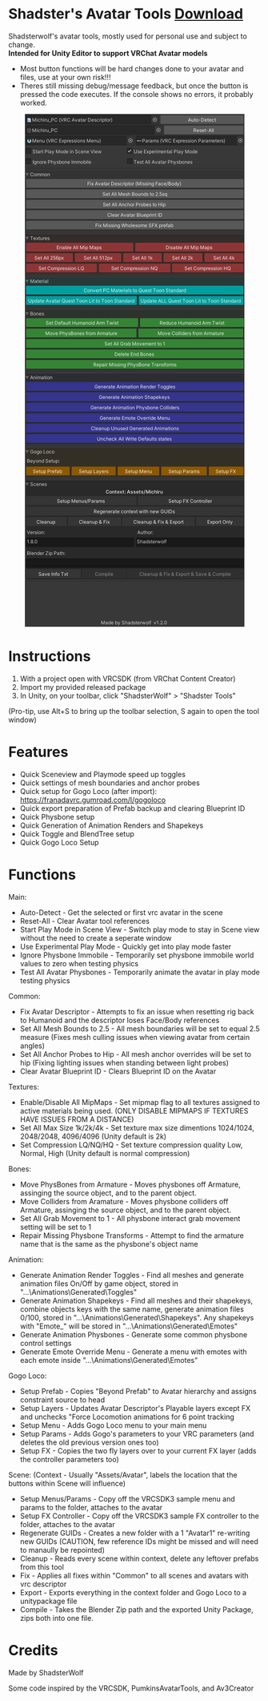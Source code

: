 # Shadster's Avatar Tools [Download](https://github.com/Shadsterwolf/ShadsterAvatarTools/releases)
Shadsterwolf's avatar tools, mostly used for personal use and subject to change. <br />
<b>Intended for Unity Editor to support VRChat Avatar models</b>
- Most button functions will be hard changes done to your avatar and files, use at your own risk!!!
- Theres still missing debug/message feedback, but once the button is pressed the code executes. If the console shows no errors, it probably worked.

<p align="center"> 
<img src="https://github.com/Shadsterwolf/ShadstersAvatarTools/blob/master/Preview1_2_0.png?raw=true">
</p>

# Instructions
1. With a project open with VRCSDK (from VRChat Content Creator)
2. Import my provided released package
3. In Unity, on your toolbar, click "ShadsterWolf" > "Shadster Tools"

(Pro-tip, use Alt+S to bring up the toolbar selection, S again to open the tool window)

# Features
- Quick Sceneview and Playmode speed up toggles
- Quick settings of mesh boundaries and anchor probes
- Quick setup for Gogo Loco (after import): https://franadavrc.gumroad.com/l/gogoloco
- Quick export preparation of Prefab backup and clearing Blueprint ID 
- Quick Physbone setup
- Quick Generation of Animation Renders and Shapekeys
- Quick Toggle and BlendTree setup
- Quick Gogo Loco Setup

# Functions
Main:
- Auto-Detect - Get the selected or first vrc avatar in the scene
- Reset-All - Clear Avatar tool references
- Start Play Mode in Scene View - Switch play mode to stay in Scene view without the need to create a seperate window
- Use Experimental Play Mode - Quickly get into play mode faster
- Ignore Physbone Immobile - Temporarily set physbone immobile world values to zero when testing physics
- Test All Avatar Physbones - Temporarily animate the avatar in play mode testing physics

Common:
- Fix Avatar Descriptor - Attempts to fix an issue when resetting rig back to Humanoid and the descriptor loses Face/Body references
- Set All Mesh Bounds to 2.5 - All mesh boundaries will be set to equal 2.5 measure (Fixes mesh culling issues when viewing avatar from certain angles)
- Set All Anchor Probes to Hip - All mesh anchor overrides will be set to hip (Fixing lighting issues when standing between light probes)
- Clear Avatar Blueprint ID - Clears Blueprint ID on the Avatar

Textures:
- Enable/Disable All MipMaps - Set mipmap flag to all textures assigned to active materials being used. (ONLY DISABLE MIPMAPS IF TEXTURES HAVE ISSUES FROM A DISTANCE)
- Set All Max Size 1k/2k/4k - Set texture max size dimentions 1024/1024, 2048/2048, 4096/4096 (Unity default is 2k)
- Set Compression LQ/NQ/HQ - Set texture compression quality Low, Normal, High (Unity default is normal compression)

Bones:
- Move PhysBones from Armature - Moves physbones off Armature, assinging the source object, and to the parent object.
- Move Colliders from Aramature - Moves physbone colliders off Armature, assinging the source object, and to the parent object.
- Set All Grab Movement to 1 - All physbone interact grab movement setting will be set to 1
- Repair Missing Physbone Transforms - Attempt to find the armature name that is the same as the physbone's object name 

Animation: 
- Generate Animation Render Toggles - Find all meshes and generate animation files On/Off by game object, stored in "...\Animations\Generated\Toggles"
- Generate Animation Shapekeys - Find all meshes and their shapekeys, combine objects keys with the same name, generate animation files 0/100, stored in "...\Animations\Generated\Shapekeys". Any shapekeys with "Emote_" will be stored in "...\Animations\Generated\Emotes"
- Generate Animation Physbones - Generate some common physbone control settings
- Generate Emote Override Menu - Generate a menu with emotes with each emote inside "...\Animations\Generated\Emotes"

Gogo Loco:
- Setup Prefab - Copies "Beyond Prefab" to Avatar hierarchy and assigns constraint source to head
- Setup Layers - Updates Avatar Descriptor's Playable layers except FX and unchecks "Force Locomotion animations for 6 point tracking
- Setup Menu - Adds Gogo Loco menu to your main menu
- Setup Params - Adds Gogo's parameters to your VRC parameters (and deletes the old previous version ones too)
- Setup FX - Copies the two fly layers over to your current FX layer (adds the controller parameters too) 

Scene:
(Context - Usually "Assets/Avatar", labels the location that the buttons within Scene will influence)
- Setup Menus/Params - Copy off the VRCSDK3 sample menu and params to the folder, attaches to the avatar
- Setup FX Controller - Copy off the VRCSDK3 sample FX controller to the folder, attaches to the avatar
- Regenerate GUIDs - Creates a new folder with a 1 "Avatar1" re-writing new GUIDs (CAUTION, few reference IDs might be missed and will need to manaully be repointed)
- Cleanup - Reads every scene within context,  delete any leftover prefabs from this tool
- Fix - Applies all fixes within "Common" to all scenes and avatars with vrc descriptor
- Export - Exports everything in the context folder and Gogo Loco to a unitypackage file
- Compile - Takes the Blender Zip path and the exported Unity Package, zips both into one file.

# Credits
Made by ShadsterWolf

Some code inspired by the VRCSDK, PumkinsAvatarTools, and Av3Creator
